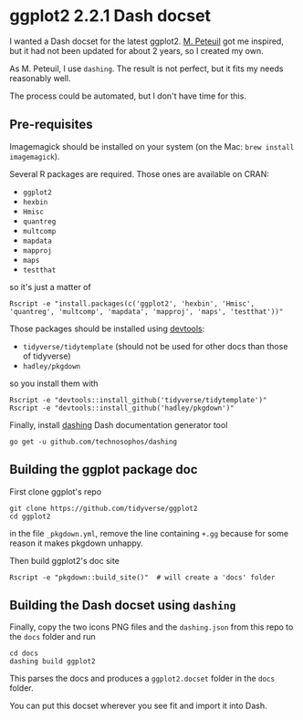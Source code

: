 # ggplot2 2.2.1 Dash docset

I wanted a Dash docset for the latest ggplot2. [M. Peteuil](https://github.com/Kapeli/Dash-User-Contributions/tree/master/docsets/ggplot2) got me inspired, but it had not been updated for about 2 years, so I created my own.

As M. Peteuil, I use `dashing`. The result is not perfect, but it fits my needs reasonably well.

The process could be automated, but I don't have time for this.


## Pre-requisites
Imagemagick should be installed on your system (on the Mac: `brew install imagemagick`).

Several R packages are required. Those ones are available on CRAN:

- `ggplot2`
- `hexbin`
- `Hmisc`
- `quantreg`
- `multcomp`
- `mapdata`
- `mapproj`
- `maps`
- `testthat`

so it's just a matter of

    Rscript -e "install.packages(c('ggplot2', 'hexbin', 'Hmisc', 'quantreg', 'multcomp', 'mapdata', 'mapproj', 'maps', 'testthat'))"

Those packages should be installed using [devtools](https://github.com/hadley/devtools):

- `tidyverse/tidytemplate` (should not be used for other docs than those of tidyverse)
- `hadley/pkgdown`

so you install them with

    Rscript -e "devtools::install_github('tidyverse/tidytemplate')"
    Rscript -e "devtools::install_github('hadley/pkgdown')"

Finally, install [dashing](https://github.com/technosophos/dashing) Dash documentation generator tool

    go get -u github.com/technosophos/dashing


## Building the ggplot package doc

First clone ggplot's repo

    git clone https://github.com/tidyverse/ggplot2
    cd ggplot2

in the file `_pkgdown.yml`, remove the line containing `+.gg` because for some reason it makes pkgdown unhappy.

Then build ggplot2's doc site

    Rscript -e "pkgdown::build_site()"  # will create a 'docs' folder


## Building the Dash docset using `dashing`

Finally, copy the two icons PNG files and the `dashing.json` from this repo to the `docs` folder and run

    cd docs
    dashing build ggplot2

This parses the docs and produces a `ggplot2.docset` folder in the `docs` folder.

You can put this docset wherever you see fit and import it into Dash.
